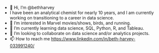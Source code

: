 - 👋 Hi, I’m @bethharvey
- I have been an analytical chemist for nearly 10 years, and I am currently working on transitioning to a career in data science. 
- 👀 I’m interested in Marvel movies/shows, birds, and running.
- 🌱 I’m currently learning data science, SQL, Python, R, and Tableau.
- 💞️ I’m looking to collaborate on data science and/or analytics projects.
- 📫 How to reach me https://www.linkedin.com/in/beth-harvey-033991240/

